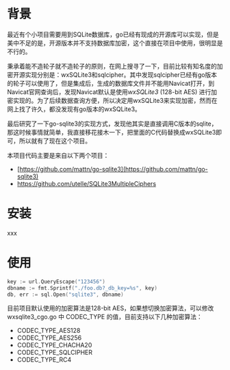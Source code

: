 # 背景

最近有个小项目需要用到SQLite数据库，go已经有现成的开源库可以实现，但是美中不足的是，开源版本并不支持数据库加密，这个直接在项目中使用，很明显是不行的。

秉承着能不造轮子就不造轮子的原则，在网上搜寻了一下，目前比较有知名度的加密开源实现分别是：wxSQLite3和sqlcipher。其中发现sqlcipher已经有go版本的轮子可以使用了，但是集成后，生成的数据库文件并不能用Navicat打开，到Navicat官网查询后，发现Navicat默认是使用*wxSQLite3* (128-bit AES) 进行加密实现的。为了后续数据查询方便，所以决定用wxSQLite3来实现加密，然而在网上找了许久，都没发现有go版本的wxSQLite3。

最后研究了一下go-sqlite3的实现方式，发现他其实是直接调用C版本的sqlite，那这时候事情就简单，我直接移花接木一下，把里面的C代码替换成wxSQLite3即可，所以就有了现在这个项目。

本项目代码主要是来自以下两个项目：

- [https://github.com/mattn/go-sqlite3](https://github.com/mattn/go-sqlite3)
- https://github.com/utelle/SQLite3MultipleCiphers

# 安装

xxx

# 使用

```Go
key := url.QueryEscape("123456")
dbname := fmt.Sprintf("./foo.db?_db_key=%s", key)
db, err := sql.Open("sqlite3", dbname)
```
目前项目默认使用的加密算法是128-bit AES，如果想切换加密算法，可以修改 wxsqlite3_cgo.go 中 CODEC_TYPE 的值，目前支持以下几种加密算法：

- CODEC_TYPE_AES128
- CODEC_TYPE_AES256
- CODEC_TYPE_CHACHA20
- CODEC_TYPE_SQLCIPHER
- CODEC_TYPE_RC4